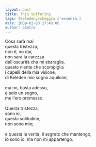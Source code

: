 ```yaml
---
layout: post
title: This Suffering
tags: [keleden,scheggia d'essenza,]
date: 2009-02-03 17:48:00
author: pietro
---
```

Cosa sarà mai<br/>questa tristezza,<br/>non è, no dai,<br/>non sarà la carezza<br/>dell'oscurità che mi sbaraglia,<br/>questo niente che scompiglia<br/>i capelli della mia visione,<br/>di Keleden mio sogno aquilone,<br/><br/>ma no, basta adesso,<br/>è solo un sogno,<br/>me l'ero promesso.<br/><br/>Questa tristezza,<br/>sono io,<br/>questa solitudine,<br/>non sono mio;<br/><br/>è questa la verità, il segreto che mantengo,<br/>io sono io, ma non mi appartengo.
